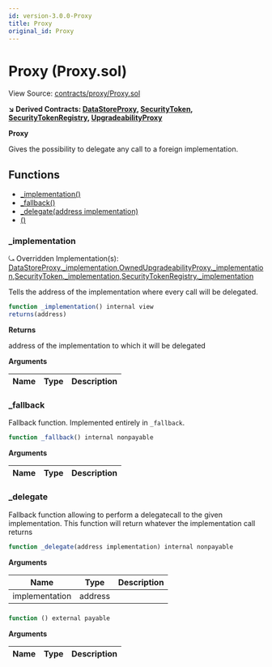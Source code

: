 ```yaml
---
id: version-3.0.0-Proxy
title: Proxy
original_id: Proxy
---
```


# Proxy (Proxy.sol)

View Source: [contracts/proxy/Proxy.sol](../../../contracts/proxy/Proxy.sol)

**↘ Derived Contracts: [DataStoreProxy](DataStoreProxy.md), [SecurityToken](SecurityToken.md), [SecurityTokenRegistry](SecurityTokenRegistry.md), [UpgradeabilityProxy](UpgradeabilityProxy.md)**

**Proxy**

Gives the possibility to delegate any call to a foreign implementation.

## Functions

- [_implementation()](#_implementation)
- [_fallback()](#_fallback)
- [_delegate(address implementation)](#_delegate)
- [()](#)

### _implementation

⤿ Overridden Implementation(s): [DataStoreProxy._implementation](DataStoreProxy.md#_implementation),[OwnedUpgradeabilityProxy._implementation](OwnedUpgradeabilityProxy.md#_implementation),[SecurityToken._implementation](SecurityToken.md#_implementation),[SecurityTokenRegistry._implementation](SecurityTokenRegistry.md#_implementation)

Tells the address of the implementation where every call will be delegated.

```js
function _implementation() internal view
returns(address)
```

**Returns**

address of the implementation to which it will be delegated

**Arguments**

| Name        | Type           | Description  |
| ------------- |------------- | -----|

### _fallback

Fallback function.
Implemented entirely in `_fallback`.

```js
function _fallback() internal nonpayable
```

**Arguments**

| Name        | Type           | Description  |
| ------------- |------------- | -----|

### _delegate

Fallback function allowing to perform a delegatecall to the given implementation.
This function will return whatever the implementation call returns

```js
function _delegate(address implementation) internal nonpayable
```

**Arguments**

| Name        | Type           | Description  |
| ------------- |------------- | -----|
| implementation | address |  | 

### 

```js
function () external payable
```

**Arguments**

| Name        | Type           | Description  |
| ------------- |------------- | -----|

